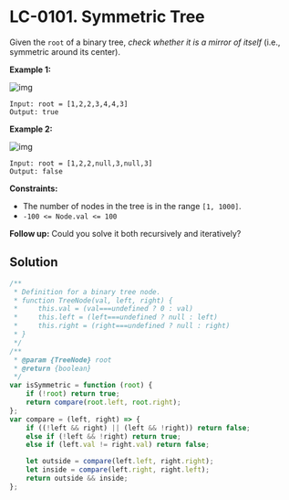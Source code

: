 # LC-0101. Symmetric Tree

Given the `root` of a binary tree, _check whether it is a mirror of itself_ (i.e., symmetric around its center).

**Example 1:**

![img](https://assets.leetcode.com/uploads/2021/02/19/symtree1.jpg)

```
Input: root = [1,2,2,3,4,4,3]
Output: true
```

**Example 2:**

![img](https://assets.leetcode.com/uploads/2021/02/19/symtree2.jpg)

```
Input: root = [1,2,2,null,3,null,3]
Output: false
```

**Constraints:**

-   The number of nodes in the tree is in the range `[1, 1000]`.
-   `-100 <= Node.val <= 100`

**Follow up:** Could you solve it both recursively and iteratively?

## Solution

```javascript
/**
 * Definition for a binary tree node.
 * function TreeNode(val, left, right) {
 *     this.val = (val===undefined ? 0 : val)
 *     this.left = (left===undefined ? null : left)
 *     this.right = (right===undefined ? null : right)
 * }
 */
/**
 * @param {TreeNode} root
 * @return {boolean}
 */
var isSymmetric = function (root) {
    if (!root) return true;
    return compare(root.left, root.right);
};
var compare = (left, right) => {
    if ((!left && right) || (left && !right)) return false;
    else if (!left && !right) return true;
    else if (left.val != right.val) return false;

    let outside = compare(left.left, right.right);
    let inside = compare(left.right, right.left);
    return outside && inside;
};
```
